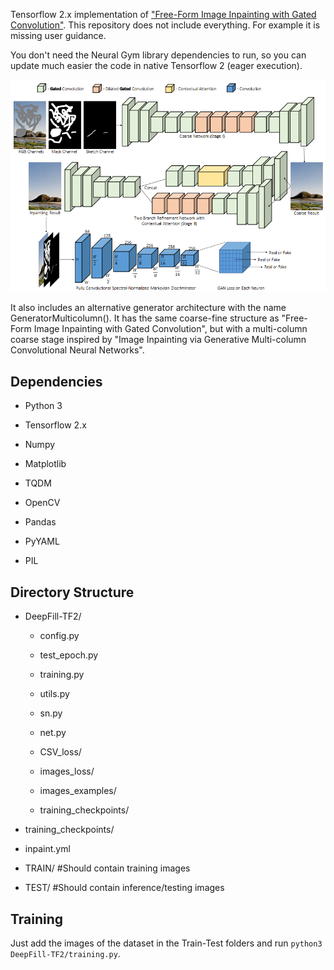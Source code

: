 Tensorflow 2.x implementation of ["Free-Form Image Inpainting with Gated Convolution"](https://github.com/JiahuiYu/generative_inpainting). 
This repository does not include everything. For example it is missing user guidance. 

You don't need the Neural Gym library dependencies to run, so you can update much easier the code in native Tensorflow 2 (eager execution). 

![DeepFill v2 Architecture](gated_architecture.PNG)

It also includes an alternative generator architecture with the name GeneratorMulticolumn(). It has the same coarse-fine structure as "Free-Form Image Inpainting with Gated Convolution", but with a multi-column coarse stage inspired by "Image Inpainting via Generative Multi-column Convolutional Neural Networks".

## Dependencies

* Python 3

* Tensorflow 2.x

* Numpy 

* Matplotlib

* TQDM

* OpenCV

* Pandas

* PyYAML

* PIL
    
## Directory Structure

- DeepFill-TF2/

    - config.py

    - test_epoch.py

    - training.py

    - utils.py

    - sn.py

    - net.py

    - CSV_loss/
    
    - images_loss/

    - images_examples/

    - training_checkpoints/

- training_checkpoints/

- inpaint.yml

- TRAIN/ #Should contain training images 

- TEST/  #Should contain inference/testing images


## Training

Just add the images of the dataset in the Train-Test folders and run  ``python3 DeepFill-TF2/training.py``.
